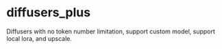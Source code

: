 # diffusers_plus
Diffusers with no token number limitation, support custom model, support local lora, and upscale. 
